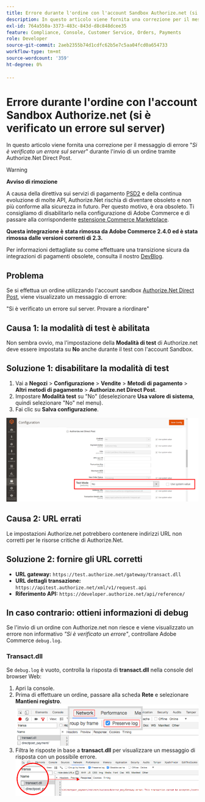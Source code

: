```yaml
---
title: Errore durante l'ordine con l'account Sandbox Authorize.net (si è verificato un errore sul server)
description: In questo articolo viene fornita una correzione per il messaggio di errore "*Un errore si è verificato sul server*" durante l'ordine tramite Authorize.Net Direct Post.
exl-id: 764a550a-3373-483c-843d-d8c848dcee35
feature: Compliance, Console, Customer Service, Orders, Payments
role: Developer
source-git-commit: 2aeb2355b74d1cdfc62b5e7c5aa04fcd0a654733
workflow-type: tm+mt
source-wordcount: '359'
ht-degree: 0%

---
```


# Errore durante l&#39;ordine con l&#39;account Sandbox Authorize.net (si è verificato un errore sul server)

In questo articolo viene fornita una correzione per il messaggio di errore &quot;*Si è verificato un errore sul server*&quot; durante l&#39;invio di un ordine tramite Authorize.Net Direct Post.

>[!WARNING]
>
>**Avviso di rimozione**
>
>A causa della direttiva sui servizi di pagamento [PSD2](https://experienceleague.adobe.com/en/docs/commerce-admin/start/compliance/payments/compliance-payment-services-directive) e della continua evoluzione di molte API, Authorize.Net rischia di diventare obsoleto e non più conforme alla sicurezza in futuro. Per questo motivo, è ora obsoleto. Ti consigliamo di disabilitarlo nella configurazione di Adobe Commerce e di passare alla corrispondente [estensione Commerce Marketplace](https://marketplace.magento.com/extensions.html).
>
>**Questa integrazione è stata rimossa da Adobe Commerce 2.4.0 ed è stata rimossa dalle versioni correnti di 2.3.**
>
>Per informazioni dettagliate su come effettuare una transizione sicura da integrazioni di pagamenti obsolete, consulta il nostro [DevBlog](https://community.magento.com/t5/Magento-DevBlog/Deprecation-of-Magento-core-payment-integrations/ba-p/426445).

## Problema

Se si effettua un ordine utilizzando l&#39;account sandbox [Authorize.Net Direct Post](https://experienceleague.adobe.com/en/docs/commerce-knowledge-base/kb/troubleshooting/payments/error-placing-order-with-authorize-net-sandbox-account-an-error-occurred-on-the-server), viene visualizzato un messaggio di errore:

>>
&quot;Si è verificato un errore sul server. Provare a riordinare&quot;

## Causa 1: la modalità di test è abilitata

Non sembra ovvio, ma l&#39;impostazione della **Modalità di test** di Authorize.net deve essere impostata su **No** anche durante il test con l&#39;account Sandbox.

## Soluzione 1: disabilitare la modalità di test

1. Vai a **Negozi** > **Configurazione** > **Vendite** > **Metodi di pagamento** > **Altri metodi di pagamento** > **Authorize.net Direct Post**.
1. Impostare **Modalità test** su &quot;No&quot; (deselezionare **Usa valore di sistema**, quindi selezionare &quot;No&quot; nel menu).
1. Fai clic su **Salva configurazione**.

![authorize-net_test-mode_setting.png](/help/troubleshooting/miscellaneous/assets/authorize-net_test-mode_setting.png)

## Causa 2: URL errati

Le impostazioni Authorize.net potrebbero contenere indirizzi URL non corretti per le risorse critiche di Authorize.Net.

## Soluzione 2: fornire gli URL corretti

* **URL gateway:**   `https://test.authorize.net/gateway/transact.dll`
* **URL dettagli transazione:**   `https://apitest.authorize.net/xml/v1/request.api`
* **Riferimento API:**   `https://developer.authorize.net/api/reference/`

## In caso contrario: ottieni informazioni di debug

Se l&#39;invio di un ordine con Authorize.net non riesce e viene visualizzato un errore non informativo *&quot;Si è verificato un errore&quot;*, controllare Adobe Commerce `debug.log`.

### Transact.dll

Se `debug.log` è vuoto, controlla la risposta di **transact.dll** nella console del browser Web:

1. Apri la console.
1. Prima di effettuare un ordine, passare alla scheda **Rete** e selezionare **Mantieni registro**.    ![web-console_network_preserve-log.png](assets/web-console_network_preserve-log.png)
1. Filtra le risposte in base a **transact.dll** per visualizzare un messaggio di risposta con un possibile errore.    ![transact-dll_web-console_response.png](assets/transact-dll_web-console_response.png)
